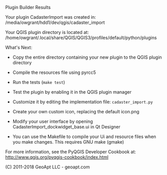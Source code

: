 Plugin Builder Results

Your plugin CadasterImport was created in:
    /media/owgrant/hdd1/dev/qgis/cadaster_import

Your QGIS plugin directory is located at:
    /home/owgrant/.local/share/QGIS/QGIS3/profiles/default/python/plugins

What's Next:

  * Copy the entire directory containing your new plugin to the QGIS plugin
    directory

  * Compile the resources file using pyrcc5

  * Run the tests (``make test``)

  * Test the plugin by enabling it in the QGIS plugin manager

  * Customize it by editing the implementation file: ``cadaster_import.py``

  * Create your own custom icon, replacing the default icon.png

  * Modify your user interface by opening CadasterImport_dockwidget_base.ui in Qt Designer

  * You can use the Makefile to compile your Ui and resource files when
    you make changes. This requires GNU make (gmake)

For more information, see the PyQGIS Developer Cookbook at:
http://www.qgis.org/pyqgis-cookbook/index.html

(C) 2011-2018 GeoApt LLC - geoapt.com

